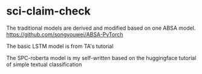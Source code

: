 # sci-claim-check

The traditional models are derived and modified based on one ABSA model. https://github.com/songyouwei/ABSA-PyTorch

The basic LSTM model is from TA's tutorial

The SPC-roberta model is my self-written based on the huggingface tutorial of simple textual classification
